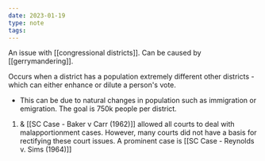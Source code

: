 ```yaml
---
date: 2023-01-19
type: note
tags:
---
```


An issue with [[congressional districts]]. Can be caused by [[gerrymandering]].

Occurs when a district has a population extremely different other districts - which can either enhance or dilute a person's vote.
- This can be due to natural changes in population such as immigration or emigration. The goal is 750k people per district.
1. & [[SC Case - Baker v Carr (1962)]] allowed all courts to deal with malapportionment cases. However, many courts did not have a basis for rectifying these court issues. A prominent case is [[SC Case - Reynolds v. Sims (1964)]]
